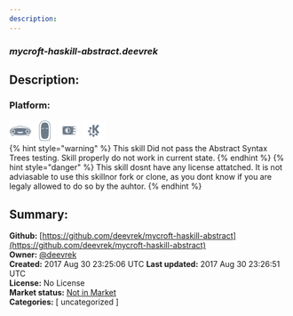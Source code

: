 ```yaml
---
description: 
---
```


### _mycroft-haskill-abstract.deevrek_  
## Description:  
  
  
### Platform:  
 ![Mark I](../.gitbook/assets/mark-1-icon.png)  ![Mark II](../.gitbook/assets/mark-2-icon.png)  ![Picroft](../.gitbook/assets/picroft-icon.png)  ![plasmoid](../.gitbook/assets/kde.png)   
{% hint style="warning" %}
This skill Did not pass the Abstract Syntax Trees testing. Skill properly do not work in current state.
{% endhint %}
{% hint style="danger" %}
This skill dosnt have any license attatched. It is not adviasable to use this skillnor fork or clone, as you dont know if you are legaly allowed to do so by the auhtor.
{% endhint %}
  
## Summary:  
**Github:** [https://github.com/deevrek/mycroft-haskill-abstract](https://github.com/deevrek/mycroft-haskill-abstract)  
**Owner:** [@deevrek](https://github.com/deevrek)  
**Created:** 2017 Aug 30 23:25:06 UTC  **Last updated:** 2017 Aug 30 23:26:51 UTC  
**License:** No License  
**Market status:** [Not in Market](https://market.mycroft.ai/skill/)  
**Categories:** [ uncategorized ]   
